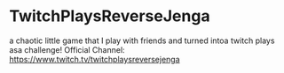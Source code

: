 # TwitchPlaysReverseJenga
a chaotic little game that I play with friends and turned intoa twitch plays asa challenge!
Official Channel: https://www.twitch.tv/twitchplaysreversejenga
